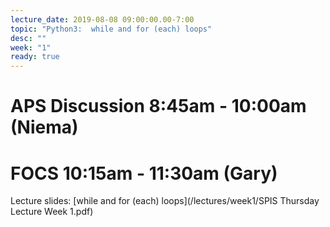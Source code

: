 ```yaml
---
lecture_date: 2019-08-08 09:00:00.00-7:00
topic: "Python3:  while and for (each) loops"
desc: ""
week: "1"
ready: true
---
```



# APS Discussion 8:45am - 10:00am (Niema)






# FOCS 10:15am - 11:30am (Gary)

Lecture slides: [while and for (each) loops](/lectures/week1/SPIS Thursday Lecture Week 1.pdf)
 
